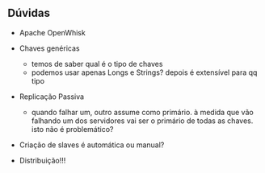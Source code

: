 ## Dúvidas

- Apache OpenWhisk

- Chaves genéricas
    - temos de saber qual é o tipo de chaves
    - podemos usar apenas Longs e Strings? depois é extensível para qq tipo

- Replicação Passiva
    - quando falhar um, outro assume como primário. à medida que vão falhando um dos servidores vai ser o primário de todas as chaves. isto não é problemático?

- Criação de slaves é automática ou manual?

- Distribuição!!!